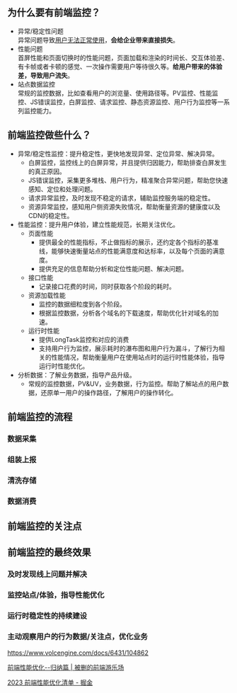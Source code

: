 ## 为什么要有前端监控？

- 异常/稳定性问题  
  异常问题导致<u>用户无法正常使用</u>，**会给企业带来直接损失**。
- 性能问题  
  首屏性能和页面切换时的性能问题，页面加载和渲染的时间长、交互体验差、有卡帧或者卡顿的感觉、一次操作需要用户等待很久等。**给用户带来的体验差，导致用户流失**。
- 站点数据监控  
  常规的监控数据，比如查看用户的浏览量、使用路径等。PV监控、性能监控、JS错误监控，白屏监控、请求监控、静态资源监控、用户行为监控等一系列监控能力。

## 前端监控做些什么？

- 异常/稳定性监控：提升稳定性，更快地发现异常、定位异常、解决异常。
  - 白屏监控，监控线上的白屏异常，并且提供归因能力，帮助排查白屏发生的真正原因。
  - JS错误监控，采集更多堆栈、用户行为，精准聚合异常问题，帮助您快速感知、定位和处理问题。
  - 请求异常监控，及时发现不稳定的请求，辅助监控服务端的稳定性。
  - 资源异常监控，感知用户侧资源失败情况，帮助衡量资源的健康度以及CDN的稳定性。
- 性能监控：提升用户体验，建立性能规范，长期关注优化。
  - 页面性能
    - 提供最全的性能指标，不止做指标的展示，还约定各个指标的基准线，能够快速衡量站点的性能满意度和达标率，以及每个页面的满意度。
    - 提供充足的信息帮助分析和定位性能问题、解决问题。
  - 接口性能
    - 记录接口花费的时间，同时获取各个阶段的耗时。
  - 资源加载性能
    - 监控的数据细粒度到各个阶段。
    - 根据监控数据，分析各个域名的下载速度，帮助优化针对域名的加速。
  - 运行时性能
    - 提供LongTask监控和对应的消费
    - 支持用户行为监控，展示耗时的瀑布图和用户行为漏斗，了解行为相关的性能情况，帮助衡量用户在使用站点时的运行时性能体验，指导运行时性能优化。
- 分析数据：了解业务数据，指导产品升级。
  - 常规的监控数据，PV&UV，业务数据，行为监控。帮助了解站点的用户数据，还原单一用户的操作路径，了解用户的操作转化。

## 前端监控的流程

### 数据采集

### 组装上报

### 清洗存储

### 数据消费

## 前端监控的关注点

## 前端监控的最终效果

### 及时发现线上问题并解决

### 监控站点/体验，指导性能优化

### 运行时稳定性的持续建设

### 主动观察用户的行为数据/关注点，优化业务

https://www.volcengine.com/docs/6431/104862

[前端性能优化--归纳篇 | 被删的前端游乐场](https://godbasin.github.io/front-end-playground/front-end-basic/performance/front-end-performance-optimization.html)

[2023 前端性能优化清单 - 掘金](https://juejin.cn/post/7214026775142760505#heading-1)
